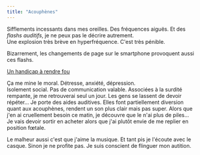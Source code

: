```yaml
---
title: "Acouphènes"
---
```

Sifflements incessants dans mes oreilles. Des fréquences aiguës. Et des _flashs auditifs_, je ne peux pas le décrire autrement.  
Une explosion très brève en hyperfréquence.
C'est très pénible.

Bizarrement, les changements de page sur le smartphone provoquent aussi ces flashs.

[Un handicap à rendre fou](https://informations.handicap.fr/a-acouphenes-audition-hyperacousie-6560.php)

Ça me mine le moral.  Détresse, anxiété, dépression.  
Isolement social. Pas de communication valable.
Associées à la surdité rempante, je me retrouverai seul un jour. Les gens se lassent de devoir répéter...
Je porte des aides auditives. Elles font partiellement diversion quant aux acouphènes, rendent un son plus clair mais pas super.
Alors que j'en ai cruellement besoin ce matin, je découvre que le n'ai plus de piles...
Je vais devoir sortir en acheter alors que j'ai plutôt envie de me replier en position fœtale.

Le malheur aussi c'est que j'aime la musique. Et tant pis je l'écoute avec le casque. Sinon je ne profite pas.
Je suis conscient de flinguer mon autition.